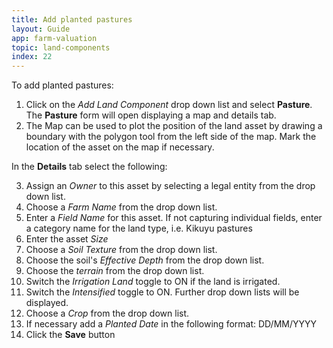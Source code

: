 ```yaml
---
title: Add planted pastures
layout: Guide
app: farm-valuation
topic: land-components
index: 22
---
```


To add planted pastures:

1. Click on the *Add Land Component* drop down list and select **Pasture**. The **Pasture** form will open displaying a map and details tab.
2. The Map can be used to plot the position of the land asset by drawing a boundary with the polygon tool from the left side of the map. Mark the location of the asset on the map if necessary.

In the **Details** tab select the following:

3. Assign an *Owner* to this asset by selecting a legal entity from the drop down list.
4. Choose a *Farm Name* from the drop down list.
5. Enter a *Field Name* for this asset. If not capturing individual fields, enter a category name for the land type, i.e. Kikuyu pastures
6. Enter the asset *Size*
7. Choose a *Soil Texture* from the drop down list.
8. Choose the soil's *Effective Depth* from the drop down list.
9. Choose the *terrain* from the drop down list.
10. Switch the *Irrigation Land* toggle to ON if the land is irrigated.
11. Switch the *Intensified* toggle to ON. Further drop down lists will be displayed.
12. Choose a *Crop* from the drop down list.
13. If necessary add a *Planted Date* in the following format: DD/MM/YYYY
14. Click the **Save** button